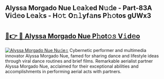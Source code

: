 ## Alyssa Morgado Nue L𝚎a𝚔ed N𝚞𝚍e - Part-83A Vi𝚍𝚎o L𝚎a𝚔s - H𝚘𝚝 O𝚗𝚕yf𝚊ns P𝚑𝚘tos gUWx3

# <h2><a href="http://kfdere.oniu.top/?m=Alyssa+Morgado+Nue">🔗👉 🔴 Alyssa Morgado Nue P𝚑ot𝚘𝚜 V𝚒d𝚎o</a></h2>

[![Alyssa Morgado Nue Nu𝚍e𝚜](https://i.imgur.com/0qMVB7G.gif)](http://kfdere.oniu.top/?m=Alyssa+Morgado+Nue)
Cybernetic performer and multimedia innovator Alyssa Morgado Nue, famed for sharing dance and lifestyle ideas through viral dance routines and brief films. Remarkable aerialist partner Alyssa Morgado Nue, acclaimed for their exceptional abilities and accomplishments in performing aerial acts with partners.  
